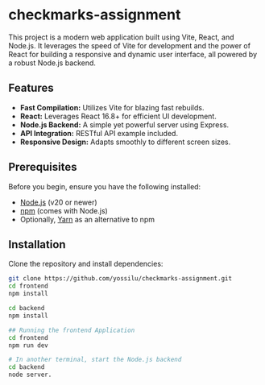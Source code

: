 # checkmarks-assignment

This project is a modern web application built using Vite, React, and Node.js. It leverages the speed of Vite for development and the power of React for building a responsive and dynamic user interface, all powered by a robust Node.js backend.

## Features

- **Fast Compilation:** Utilizes Vite for blazing fast rebuilds.
- **React:** Leverages React 16.8+ for efficient UI development.
- **Node.js Backend:** A simple yet powerful server using Express.
- **API Integration:** RESTful API example included.
- **Responsive Design:** Adapts smoothly to different screen sizes.

## Prerequisites

Before you begin, ensure you have the following installed:
- [Node.js](https://nodejs.org/) (v20 or newer)
- [npm](https://npmjs.com/) (comes with Node.js)
- Optionally, [Yarn](https://yarnpkg.com/) as an alternative to npm

## Installation

Clone the repository and install dependencies:

```bash
git clone https://github.com/yossilu/checkmarks-assignment.git
cd frontend
npm install

cd backend
npm install

## Running the frontend Application
cd frontend
npm run dev

# In another terminal, start the Node.js backend
cd backend
node server.
